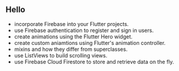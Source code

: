 ## Hello

- incorporate Firebase into your Flutter projects.
- use Firebase authentication to register and sign in users.
- create animations using the Flutter Hero widget.
- create custom aniamtions using Flutter's animation controller. 
- mixins and how they differ from superclasses.
- use ListViews to build scrolling views.
- use Firebase Cloud Firestore to store and retrieve data on the fly.
